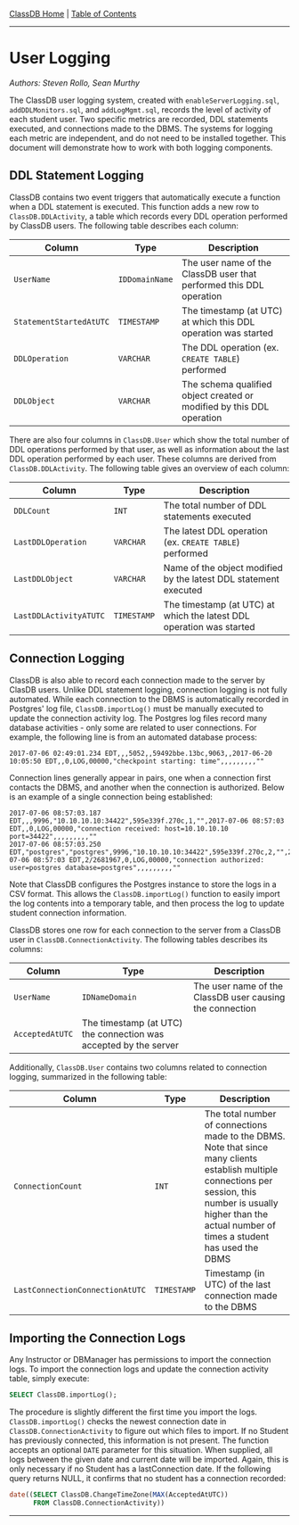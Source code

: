 [ClassDB Home](Home) \| [Table of Contents](Table-of-Contents)

---
# User Logging

_Authors: Steven Rollo, Sean Murthy_

The ClassDB user logging system, created with `enableServerLogging.sql`, `addDDLMonitors.sql`, and `addLogMgmt.sql`, records the level of activity of each student user. Two specific metrics are recorded, DDL statements executed, and connections made to the DBMS. The systems for logging each metric are independent, and do not need to be installed together. This document will demonstrate how to work with both logging components.

## DDL Statement Logging
ClassDB contains two event triggers that automatically execute a function when a DDL statement is executed. This function adds a new row to `ClassDB.DDLActivity`, a table which records every DDL operation performed by ClassDB users. The following table describes each column:

| Column | Type | Description |
| ------ | ---- | ----------- |
| `UserName` | `IDDomainName` | The user name of the ClassDB user that performed this DDL operation |
| `StatementStartedAtUTC` | `TIMESTAMP` | The timestamp (at UTC) at which this DDL operation was started |
| `DDLOperation` | `VARCHAR` | The DDL operation (ex. `CREATE TABLE`) performed | 
| `DDLObject` | `VARCHAR` | The schema qualified object created or modified by this DDL operation |

There are also four columns in `ClassDB.User` which show the total number of DDL operations performed by that user, as well as information about the last DDL operation performed by each user. These columns are derived from `ClassDB.DDLActivity`. The following table gives an overview of each column:

| Column | Type | Description |
| ------ | ---- | ----------- |
| `DDLCount` | `INT` | The total number of DDL statements executed |
| `LastDDLOperation` | `VARCHAR` |  The latest DDL operation (ex. `CREATE TABLE`) performed |
| `LastDDLObject` | `VARCHAR` | Name of the object modified by the latest DDL statement executed |
| `LastDDLActivityATUTC` | `TIMESTAMP` | The timestamp (at UTC) at which the latest DDL operation was started |


## Connection Logging
ClassDB is also able to record each connection made to the server by ClasDB users. Unlike DDL statement logging, connection logging is not fully automated. While each connection to the DBMS is automatically recorded in Postgres' log file, `ClassDB.importLog()` must be manually executed to update the connection activity log. The Postgres log files record many database activities - only some are related to user connections.  For example, the following line is from an automated database process:
```
2017-07-06 02:49:01.234 EDT,,,5052,,59492bbe.13bc,9063,,2017-06-20 10:05:50 EDT,,0,LOG,00000,"checkpoint starting: time",,,,,,,,,""
```
Connection lines generally appear in pairs, one when a connection first contacts the DBMS, and another when the connection is authorized. Below is an example of a single connection being established:
```
2017-07-06 08:57:03.187 EDT,,,9996,"10.10.10.10:34422",595e339f.270c,1,"",2017-07-06 08:57:03 EDT,,0,LOG,00000,"connection received: host=10.10.10.10 port=34422",,,,,,,,,""
2017-07-06 08:57:03.250 EDT,"postgres","postgres",9996,"10.10.10.10:34422",595e339f.270c,2,"",2017-07-06 08:57:03 EDT,2/2681967,0,LOG,00000,"connection authorized: user=postgres database=postgres",,,,,,,,,""
```

Note that ClassDB configures the Postgres instance to store the logs in a CSV format. This allows the `ClassDB.importLog()` function to easily import the log contents into a temporary table, and then process the log to update student connection information.

ClassDB stores one row for each connection to the server from a ClassDB user in `ClassDB.ConnectionActivity`. The following tables describes its columns:

| Column | Type | Description |
| ------ | ---- | ----------- |
| `UserName` | `IDNameDomain`  | The user name of the ClassDB user causing the connection | 
| `AcceptedAtUTC` | The timestamp (at UTC) the connection was accepted by the server |
 
Additionally, `ClassDB.User` contains two columns related to connection logging, summarized in the following table:

| Column | Type | Description |
| ------ | ---- | ----------- |
| `ConnectionCount` | `INT` | The total number of connections made to the DBMS. Note that since many clients establish multiple connections per session, this number is usually higher than the actual number of times a student has used the DBMS |
| `LastConnectionConnectionAtUTC` | `TIMESTAMP` | Timestamp (in UTC) of the last connection made to the DBMS |


## Importing the Connection Logs
Any Instructor or DBManager has permissions to import the connection logs. To import the connection logs and update the connection activity table, simply execute:
```sql
SELECT ClassDB.importLog();
```
The procedure is slightly different the first time you import the logs. `ClassDB.importLog()` checks the newest connection date in `ClassDB.ConnectionActivity` to figure out which files to import. If no Student has previously connected, this information is not present. The function accepts an optional `DATE` parameter for this situation. When supplied, all logs between the given date and current date will be imported. Again, this is only necessary if no Student has a lastConnection date. If the following query returns NULL, it confirms that no student has a connection recorded:
```sql
date((SELECT ClassDB.ChangeTimeZone(MAX(AcceptedAtUTC))
      FROM ClassDB.ConnectionActivity))
```
---
